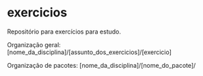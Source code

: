 # exercicios
Repositório para exercícios para estudo.

Organização geral:
[nome_da_disciplina]/[assunto_dos_exercicios]/[exercicio]

Organização de pacotes:
[nome_da_disciplina]/[nome_do_pacote]/
